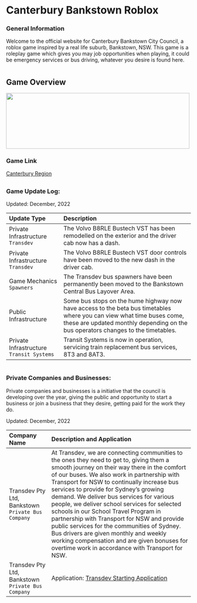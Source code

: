 # Canterbury Bankstown Roblox
### General Information
Welcome to the official website for Canterbury Bankstown City Council, a roblox game inspired by a real life suburb, Bankstown, NSW. This game is a roleplay game which gives you may job opportunities when playing, it could be emergency services or bus driving, whatever you desire is found here.

# 

## Game Overview


<img src="https://user-images.githubusercontent.com/102143827/208001303-ea2d093a-72fb-431c-b1d1-64cddb721aef.png" width="500" height="152" />

### Game Link
[Canterbury Region](https://web.roblox.com/games/11648891857/Canterbury-Region)

## 

### Game Update Log: 
Updated: December, 2022

| Update Type | Description       |
| :---------- | :---------------- |
| Private Infrastructure `Transdev` | The Volvo B8RLE Bustech VST has been remodelled on the exterior and the driver cab now has a dash.
| Private Infrastructure `Transdev` | The Volvo B8RLE Bustech VST door controls have been moved to the new dash in the driver cab.
| Game Mechanics `Spawners`         | The Transdev bus spawners have been permanently been moved to the Bankstown Central Bus Layover Area. |
| Public Infrastructure             | Some bus stops on the hume highway now have access to the beta bus timetables where you can view what time buses come, these are updated monthly depending on the bus operators changes to the timetables. |
| Private Infrastructure `Transit Systems` | Transit Systems is now in operation, servicing train replacement bus services, 8T3 and 8AT3.

# 


### Private Companies and Businesses: 
Private companies and businesses is a initiative that the council is developing over the year, giving the public and opportunity to start a business or join a business that they desire, getting paid for the work they do.

Updated: December, 2022

| Company Name | Description and Application       |
| :----------- | :-------------------------------- |
| Transdev Pty Ltd, Bankstown `Private Bus Company` | At Transdev, we are connecting communities to the ones they need to get to, giving them a smooth journey on their way there in the comfort of our buses. We also work in partnership with Transport for NSW to continually increase bus services to provide for Sydney’s growing demand. We deliver bus services for various people, we deliver school services for selected schools in our School Travel Program in partnership with Transport for NSW and provide public services for the communities of Sydney. Bus drivers are given monthly and weekly working compensation and are given bonuses for overtime work in accordance with Transport for NSW. 
| Transdev Pty Ltd, Bankstown `Private Bus Company` | Application: [Transdev Starting Application](https://forms.gle/jZ8ngiQyq1dGA5tVA)



